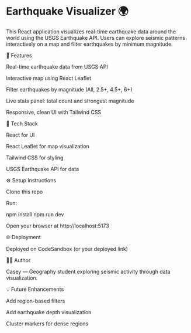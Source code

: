 
# Earthquake Visualizer 🌍

This React application visualizes real-time earthquake data around the world using the USGS Earthquake API.
Users can explore seismic patterns interactively on a map and filter earthquakes by minimum magnitude.

🚀 Features

Real-time earthquake data from USGS API

Interactive map using React Leaflet

Filter earthquakes by magnitude (All, 2.5+, 4.5+, 6+)

Live stats panel: total count and strongest magnitude

Responsive, clean UI with Tailwind CSS

🧠 Tech Stack

React for UI

React Leaflet for map visualization

Tailwind CSS for styling

USGS Earthquake API for data

⚙️ Setup Instructions

Clone this repo

Run:

npm install
npm run dev


Open your browser at http://localhost:5173

🌐 Deployment

Deployed on CodeSandbox
 (or your deployed link)

👩‍🎓 Author

Casey — Geography student exploring seismic activity through data visualization.

💡 Future Enhancements

Add region-based filters

Add earthquake depth visualization

Cluster markers for dense regions